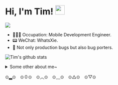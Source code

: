 # Hi, I'm Tim!  <img src="https://raw.githubusercontent.com/MartinHeinz/MartinHeinz/master/wave.gif" width="30px">


![](https://s1.ax1x.com/2020/08/16/dEKbKf.gif)

- 👨🏻‍💻 Occupation: Mobile Development Engineer.
- 📟 WeChat: WhatsXie.
- 🤪 Not only production bugs but also bug porters.

![Tim's github stats](https://github-readme-stats.vercel.app/api/top-langs?username=ReverseScale)

<details>
  <summary>Some other about me~</summary>
  <br>
  <p align="left">
  <a href= "https://www.notion.so/timsappworkspace/5fda3475a090427da9ac9b5c59964381"><img src="https://cdn.nlark.com/yuque/0/2021/png/302712/1612860752773-assets/web-upload/20a7c5da-e6cb-4629-be89-cbe4bc41a834.png?x-oss-process=image%2Fresize%2Cw_440" height="50" width="50"/></a>
  <a href= "https://www.yuque.com/xietian-dz3wk"><img src="https://cdn.nlark.com/yuque/0/2020/png/302712/1595318452284-assets/web-upload/d2c1516e-797c-4d74-8595-910c39404832.png?x-oss-process=image%2Fresize%2Cw_440" height="50" width="50"/></a>
  <a href= "https://juejin.im/user/578300cc128fe100567e7fa2"><img src="https://cdn.nlark.com/yuque/0/2020/png/302712/1595318730794-assets/web-upload/bb14611f-951c-49d5-8979-f612341bf98d.png?x-oss-process=image%2Fresize%2Cw_440" height="50" width="50"/></a>
  <br>
</p>

</details>

⊙▂⊙　⊙０⊙　⊙︿⊙　⊙﹏⊙　⊙△⊙　⊙▽⊙
